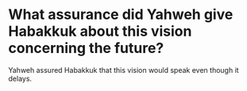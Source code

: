 # What assurance did Yahweh give Habakkuk about this vision concerning the future?

Yahweh assured Habakkuk that this vision would speak even though it delays.
